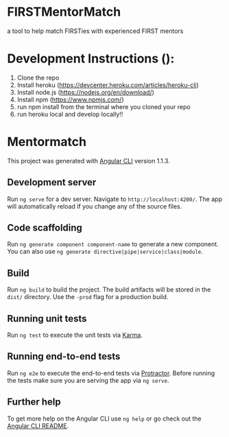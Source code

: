 # FIRSTMentorMatch
a tool to help match FIRSTies with experienced FIRST mentors

# Development Instructions ():
1. Clone the repo
2. Install heroku (https://devcenter.heroku.com/articles/heroku-cli)
3. Install node.js (https://nodejs.org/en/download/)
4. Install npm (https://www.npmjs.com/)
5. run npm install from the terminal where you cloned your repo
6. run heroku local and develop locally!! 

# Mentormatch

This project was generated with [Angular CLI](https://github.com/angular/angular-cli) version 1.1.3.

## Development server

Run `ng serve` for a dev server. Navigate to `http://localhost:4200/`. The app will automatically reload if you change any of the source files.

## Code scaffolding

Run `ng generate component component-name` to generate a new component. You can also use `ng generate directive|pipe|service|class|module`.

## Build

Run `ng build` to build the project. The build artifacts will be stored in the `dist/` directory. Use the `-prod` flag for a production build.

## Running unit tests

Run `ng test` to execute the unit tests via [Karma](https://karma-runner.github.io).

## Running end-to-end tests

Run `ng e2e` to execute the end-to-end tests via [Protractor](http://www.protractortest.org/).
Before running the tests make sure you are serving the app via `ng serve`.

## Further help

To get more help on the Angular CLI use `ng help` or go check out the [Angular CLI README](https://github.com/angular/angular-cli/blob/master/README.md).
